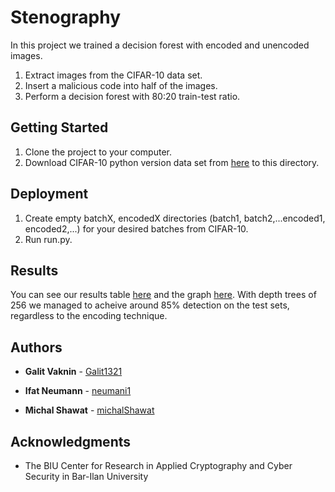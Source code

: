 # Stenography

In this project we trained a decision forest with encoded and unencoded images.
1. Extract images from the CIFAR-10 data set.
2. Insert a malicious code into half of the images.
3. Perform a decision forest with 80:20 train-test ratio.

## Getting Started

1. Clone the project to your computer.
2. Download CIFAR-10 python version data set from [here](https://www.cs.toronto.edu/~kriz/cifar.html) to this directory.

## Deployment

1. Create empty batchX, encodedX directories (batch1, batch2,...encoded1, encoded2,...) for your desired batches from CIFAR-10.
2. Run run.py.

## Results
You can see our results table [here](https://github.com/michalShawat/Stenography/blob/master/results%20table.PNG)
and the graph [here](https://github.com/michalShawat/Stenography/blob/master/graphUpdated.PNG).
With depth trees of 256 we managed to acheive around 85% detection on the test sets, regardless to the encoding technique.

## Authors

* **Galit Vaknin** - [Galit1321](https://github.com/Galit1321)

* **Ifat Neumann** - [neumani1](https://github.com/neumani1)

* **Michal Shawat** - [michalShawat](https://github.com/michalShawat)

## Acknowledgments

* The BIU Center for Research in Applied Cryptography and Cyber Security in Bar-Ilan University
